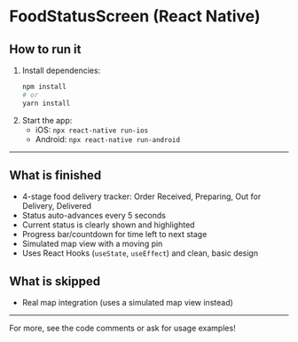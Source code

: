 # FoodStatusScreen (React Native)

## How to run it

1. Install dependencies:
   ```sh
   npm install
   # or
   yarn install
   ```
2. Start the app:
   - iOS: `npx react-native run-ios`
   - Android: `npx react-native run-android`

---

## What is finished
- 4-stage food delivery tracker: Order Received, Preparing, Out for Delivery, Delivered
- Status auto-advances every 5 seconds
- Current status is clearly shown and highlighted
- Progress bar/countdown for time left to next stage
- Simulated map view with a moving pin
- Uses React Hooks (`useState`, `useEffect`) and clean, basic design

## What is skipped
- Real map integration (uses a simulated map view instead)

---

For more, see the code comments or ask for usage examples!
